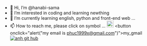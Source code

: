 - 👋 Hi, I’m @hanabi-sama
- 👀 I’m interested in coding and learning newthing
- 🌱 I’m currently learning english, python and front-end web ...
- 📫 How to reach me, please click on symbol ... 
<a href="phuc1999x@gmail.com" target="_blank"><img src="https://cdn.iconscout.com/icon/free/png-256/gmail-2981844-2476484.png" height=22px width=22px alt="anh gmail"></a>
<button onclick="alert("my email is phuc1999x@gmail.com")">my_gmail</button>
<a href="https://github.com/hanabi-sama"><img src="https://camo.githubusercontent.com/3935d84eb3958c6bc7d8344747f060fcb7d070807d4069fcef29e3a1ed05a651/68747470733a2f2f696d672e736869656c64732e696f2f6769746875622f666f6c6c6f776572732f54736f6e39393f6c6162656c3d666f6c6c6f77267374796c653d736f6369616c" alt="anh git hub"></a> 

<!---
hanabi-sama/hanabi-sama is a ✨ special ✨ repository because its `README.md` (this file) appears on your GitHub profile.
You can click the Preview link to take a look at your changes.
--->
